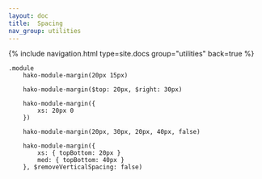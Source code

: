```yaml
---
layout: doc
title:  Spacing
nav_group: utilities
---
```


{% include navigation.html type=site.docs group="utilities" back=true %}

```
.module
	hako-module-margin(20px 15px)

	hako-module-margin($top: 20px, $right: 30px)

	hako-module-margin({
		xs: 20px 0
	})

	hako-module-margin(20px, 30px, 20px, 40px, false)

	hako-module-margin({
		xs: { topBottom: 20px }
		med: { topBottom: 40px }
	}, $removeVerticalSpacing: false)
```

